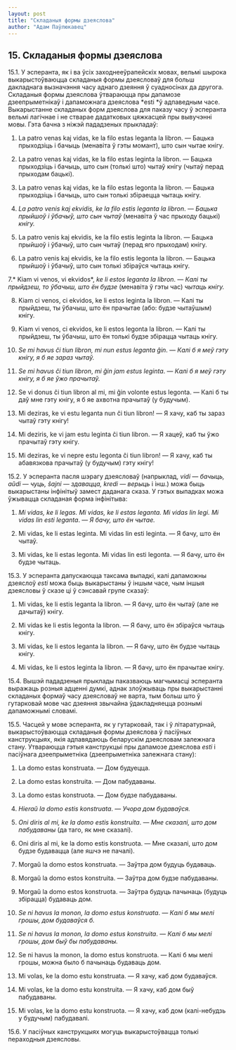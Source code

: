 ```yaml
---
layout: post
title: "Складаныя формы дзеяслова"
author: "Адам Паўлюкавец"
---
```



## 15. Складаныя формы дзеяслова

15.1. У эсперанта, як і ва ўсіх заходнееўрапейскіх мовах, вельмі шырока
выкарыстоўваюцца складаныя формы дзеясловаў для больш дакладнага
вызначэння часу аднаго дзеяння ў суадносінах да другога.
Складаныя формы дзеяслова ўтвараюцца пры дапамозе
дзеепрыметнікаў і дапаможнага дзеяслова *esti *ў
адпаведным часе. Выкарыстанне складаных форм дзеяслова для
паказу часу ў эсперанта вельмі лагічнае і не стварае дадатковых
цяжкасцей пры вывучэнні мовы. Гэта бачна з ніжэй пададзеных
прыкладаў:

1. La patro venas kaj vidas, ke la filo estas leganta la libron. —
Бацька прыходзіць і бачыць (менавіта ў гэты момант), што сын чытае
кнігу.

2. La patro venas kaj vidas, ke la filo estas leginta la libron. —
Бацька прыходзіць і бачыць, што сын (толькі што) чытаў кнігу (чытаў
перад прыходам бацькі).

3. La patro venas kaj vidas, ke la filo estas legonta la libron. —
Бацька прыходзіць і бачыць, што сын толькі збіраецца чытаць кнігу.

4. *La patro venis kaj ekvidis, ke la filo estis leganta la libron*. —
*Бацька прыйшоў і ўбачыў, што сын чытаў* (менавіта ў час прыходу бацькі)
*кнігу.*

5. La patro venis kaj ekvidis, ke la filo estis leginta la libron. —
Бацька прыйшоў і ўбачыў, што сын чытаў (перад яго прыходам) кнігу.

6. La patro venis kaj ekvidis, ke la filo estis legonta la libron. —
Бацька прыйшоў і ўбачыў, што сын толькі збіраўся чытаць кнігу.

7.* Kiam vi venos, vi ekvidos*, *ke li estos leganta la libron*. —
*Калі ты прыйдзеш, то ўбачыш, што ён будзе* (менавіта ў гэты час)
*чытаць кнігу.*

8. Kiam ci venos, ci ekvidos, ke li estos leginta la libron. — Калі ты
прыйдзеш, ты ўбачыш, што ён прачытае (або: будзе чытаўшым) кнігу.

9. Kiam vi venos, ci ekvidos, ke li estos legonta la libron. — Калі ты
прыйдзеш, ты ўбачыш, што ён толькі будзе збірацца чытаць кнігу.

10. *Se mi havus ĉi tiun libron, mi nun estus leganta ĝin*. — *Калі б я
меў гэту кнігу, я б яе зараз чытаў.*

11. *Se mi havus ĉi tiun libron*, *mi ĝin jam estus leginta*. — *Калі б
я меў гэту кнігу, я б яе ўжо прачытаў.*

12. Se vi donus ĉi tiun libron al mi, mi ĝin volonte estus legonta. —
Калі б ты даў мне гэту кнігу, я б яе ахвотна прачытаў (у будучым).

13. Mi deziras, ke vi estu leganta nun ĉi tiun libron! — Я хачу, каб
ты зараз чытаў гэту кнігу!

14. Mi deziris, ke vi jam estu leginta ĉi tiun libron. — Я хацеў, каб
ты ўжо прачытаў гэту кнігу.

15. Mi deziras, ke vi nepre estu legonta ĉi tiun libron! — Я хачу, каб
ты абавязкова прачытаў (у будучым) гэту кнігу!

15.2. У эсперанта пасля шэрагу дзеясловаў (напрыклад, *vidi* — *бачыць,
aŭdi* — *чуць, ŝajni* — *здавацца, kredi* — *верыць* і інш.) можа быць
выкарыстаны інфінітыў замест даданага сказа. У гэтых выпадках можа
ўжывацца складаная форма інфінітыва:

1. *Mi vidas, ke li legas. Mi vidas, ke li estas leganta. Mi vidas lin
legi. Mi vidas lin esti leganta*. — *Я* *бачу, што ён чытае.*

2. Mi vidas, ke li estas leginta. Mi vidas lin esti leginta. — Я бачу,
што ён чытаў.

3. Mi vidas, ke li estas legonta. Mi vidas lin esti legonta. — Я бачу,
што ён будзе чытаць.

15.3. У эсперанта дапускаюцца таксама выпадкі, калі дапаможны дзеяслоў
*esti* можа быць выкарыстаны ў іншым часе, чым іншыя дзеясловы ў сказе
ці ў сэнсавай групе сказаў:

1. Mi vidas, ke li estis leganta la libron. — Я бачу, што ён чытаў (але
не дачытаў) кнігу.

2. Mi vidas ke li estis legonta la libron. — Я бачу, што ён збіраўся
чытаць кнігу.

3. Mi vidas, ke li estos leganta la libron. — Я бачу, што ён будзе
чытаць кнігу.

4. Mi vidas, ke li estos leginta la libron. — Я бачу, што ён прачытае
кнігу.

15.4. Вышэй пададзеныя прыклады паказваюць магчымасці эсперанта выражаць
розныя адценні думкі, аднак злоўжываць пры выкарыстанні складаных формаў
часу дзеясловаў не варта, тым больш што ў гутарковай мове час дзеяння
звычайна ўдакладняецца рознымі дапаможнымі словамі.

15.5. Часцей у мове эсперанта, як у гутарковай, так і ў літаратурнай,
выкарыстоўваюцца складаныя формы дзеяслова ў пасіўных канструкцыях,
якія адпавядаюць беларускім дзеясловам залежнага стану. Утвараюцца
гэтыя канструкцыі пры дапамозе дзеяслова *esti* і пасіўнага
дзеепрыметніка (дзеепрыметніка залежнага стану):

1. La domo estas konstruata. — Дом будуецца.

2. La domo estas konstruita. — Дом пабудаваны.

3. La domo estas konstruota. — Дом будзе пабудаваны.

4. *Hieraŭ la domo estis konstruata*. — *Учора дом будаваўся.*

5. *Oni diris al mi, ke la domo estis konstruita*. — *Мне сказалі, што
дом пабудаваны* (да таго, як мне сказалі).

6. Oni diris al mi, ke la domo estis konstruota. — Мне сказалі, што дом
будзе будавацца (але яшчэ не пачалі).

7. Morgaŭ la domo estos konstruata. — Заўтра дом будуць будаваць.

8. Morgaŭ la domo estos konstruita. — Заўтра дом будзе пабудаваны.

9. Morgaŭ la domo estos konstruota. — Заўтра будуць пачынаць (будуць
збірацца) будаваць дом.

10. *Se ni havus la monon, la domo estus konstruata*. — *Калі б мы мелі
грошы, дом будаваўся б.*

11. *Se ni havus la monon, la domo estus konstruita*. — *Калі б мы мелі
грошы, дом быў бы пабудаваны.*

12. Se ni havus la monon, la domo estus konstruota. — Калі б мы мелі
грошы, можна было б пачынаць будаваць дом.

13. Mi volas, ke la domo estu konstruata. — Я хачу, каб дом будаваўся.

14. Mi volas, ke la domo estu konstruita. — Я хачу, каб дом быў
пабудаваны.

15. Mi volas, ke la domo estu konstruota. — Я хачу, каб дом
(калі-небудзь у будучым) пабудавалі.

15.6. У пасіўных канструкцыях могуць выкарыстоўвацца толькі пераходныя
дзеясловы.
